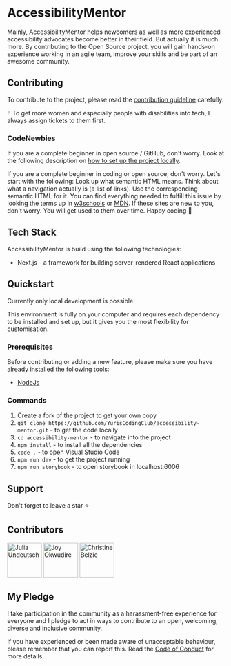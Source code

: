 # AccessibilityMentor

Mainly, AccessibilityMentor helps newcomers as well as more experienced accessibility advocates become better in their field. But actually it is much more. By contributing to the Open Source project, you will gain hands-on experience working in an agile team, improve your skills and be part of an awesome community.

## Contributing

To contribute to the project, please read the [contribution guideline](https://github.com/YurisCodingClub/accessibility-mentor/blob/main/CONTRIBUTING.md) carefully.

‼️ To get more women and especially people with disabilities into tech, I always assign tickets to them first.

### CodeNewbies

If you are a complete beginner in open source / GitHub, don't worry. Look at the following description on [how to set up the project locally](https://github.com/YurisCodingClub/dev-cv/blob/main/README.md#how-to-contribute).

If you are a complete beginner in coding or open source, don't worry. Let's start with the following:
Look up what semantic HTML means.
Think about what a navigation actually is (a list of links). Use the corresponding semantic HTML for it.
You can find everything needed to fulfill this issue by looking the terms up in [w3schools](https://www.w3schools.com) or [MDN](https://developer.mozilla.org/en-US/). If these sites are new to you, don't worry. You will get used to them over time.
Happy coding 🙂

## Tech Stack

AccessibilityMentor is build using the following technologies:

- Next.js - a framework for building server-rendered React applications

## Quickstart

Currently only local development is possible.

This environment is fully on your computer and requires each dependency to be installed and set up, but it gives you the most flexibility for customisation.

### Prerequisites

Before contributing or adding a new feature, please make sure you have already installed the following tools:

- [NodeJs](https://nodejs.org/en/download)

### Commands

1. Create a fork of the project to get your own copy
2. `git clone https://github.com/YurisCodingClub/accessibility-mentor.git` - to get the code locally
3. `cd accessibility-mentor` - to navigate into the project
4. `npm install` - to install all the dependencies
5. `code .` - to open Visual Studio Code
6. `npm run dev` - to get the project running
7. `npm run storybook` - to open storybook in localhost:6006

## Support

Don't forget to leave a star ⭐️

## Contributors

[//]: contributor-faces

<a href="https://github.com/YuriDevAT"><img src="https://avatars.githubusercontent.com/u/54622834?v=4" title="Julia Undeutsch" width="80" height="80"></a>
<a href="https://github.com/Chizycodes"><img src="https://avatars.githubusercontent.com/u/53119290?v=4" title="Joy Okwudire" width="80" height="80"></a>
<a href="https://github.com/CBID2"><img src="https://avatars.githubusercontent.com/u/105683440?v=4" title="Christine Belzie" width="80" height="80"></a>

[//]: contributor-faces

## My Pledge

I take participation in the community as a harassment-free experience for everyone and I pledge to act in ways to contribute to an open, welcoming, diverse and inclusive community.

If you have experienced or been made aware of unacceptable behaviour, please remember that you can report this. Read the [Code of Conduct](https://github.com/YurisCodingClub/accessibility-mentor/blob/main/CODE_OF_CONDUCT.md) for more details.
